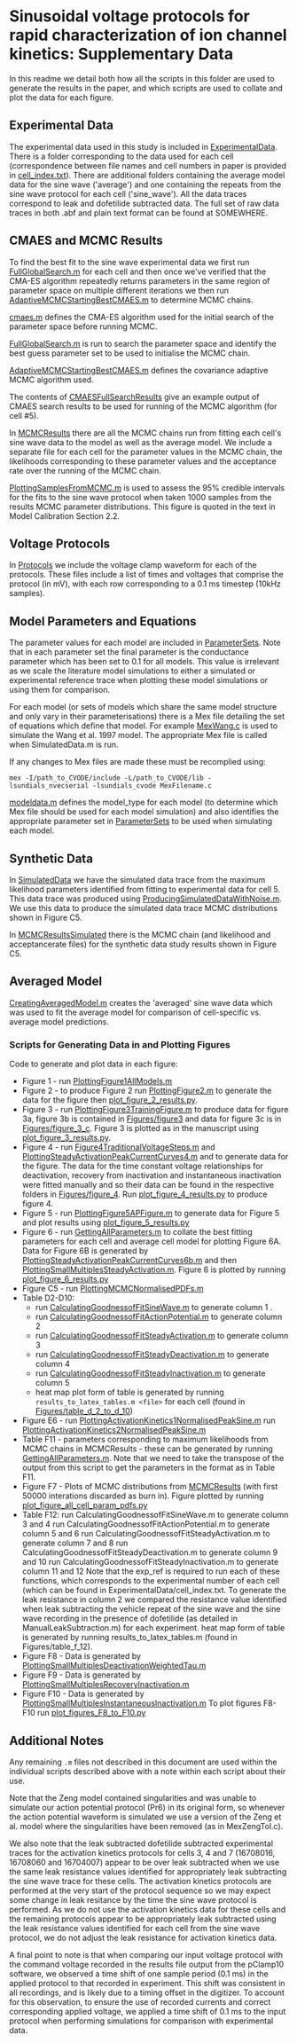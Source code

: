 # Sinusoidal voltage protocols for rapid characterization of ion channel kinetics: Supplementary Data

In this readme we detail both how all the scripts in this folder are used to generate the results in the paper, and which scripts
are used to collate and plot the data for each figure.

## Experimental Data
The experimental data used in this study is included in [ExperimentalData](ExperimentalData). 
There is a folder corresponding to the data used for each cell (correspondence between file names and cell numbers in paper is provided in [cell_index.txt](ExperimentalData/cell_index.txt)). 
There are additional folders containing the average model data for the sine wave ('average') and one containing the
repeats from the sine wave protocol for each cell ('sine_wave').
All the data traces correspond to leak and dofetilide subtracted data. The full set of raw data traces in both .abf and plain text format can be found at SOMEWHERE.

## CMAES and MCMC Results
To find the best fit to the sine wave experimental data we first run [FullGlobalSearch.m](Code/FullGlobalSearch.m) for each cell and then once we've verified that the CMA-ES algorithm repeatedly returns parameters in the same region of parameter space on multiple different iterations we then run [AdaptiveMCMCStartingBestCMAES.m](Code/AdaptiveMCMCStartingBestCMAES.m) to determine MCMC chains. 

[cmaes.m](Code/cmaes.m) defines the CMA-ES algorithm used for the initial search of the parameter space before running MCMC.

[FullGlobalSearch.m](Code/FullGlobalSearch.m) is run to search the parameter space and identify the best guess parameter set to be used to initialise the MCMC chain.

[AdaptiveMCMCStartingBestCMAES.m](Code/AdaptiveMCMCStartingBestCMAES.m) defines the covariance adaptive MCMC algorithm used.

The contents of [CMAESFullSearchResults](CMAESFullSearchResults) give an example output of CMAES search results to be used for running of the MCMC algorithm (for cell #5).

In [MCMCResults](MCMCResults) there are all the MCMC chains run from fitting each cell's sine wave data to the model as well
as the average model. We include a separate file for each cell for the parameter values in the MCMC chain, the likelihoods 
corresponding to these parameter values and the acceptance rate over the running of the MCMC chain.

[PlottingSamplesFromMCMC.m](Code/PlottingSamplesFromMCMC.m) is used to assess the 95% credible intervals for the fits to the sine wave protocol when taken 1000 samples from the results MCMC parameter distributions. 
This figure is quoted in the text in Model Calibration Section 2.2.

## Voltage Protocols
In [Protocols](Protocols) we include the voltage clamp waveform for each of the protocols. These files include a list 
of times and voltages that comprise the protocol (in mV), with each row corresponding to a 0.1 ms timestep (10kHz samples).

## Model Parameters and Equations
The parameter values for each model are included in [ParameterSets](ParameterSets). Note that in each parameter set the final parameter is the conductance parameter which has been set to 0.1 for all models. This value is irrelevant as we scale the literature model simulations to either a simulated or experimental reference trace when plotting these model simulations or using them for comparison.

For each model (or sets of models which share the same model structure and only vary in their parameterisations) there is
a Mex file detailing the set of equations which define that model. For example [MexWang.c](Code/MexWang.c) is used to simulate the Wang et al. 1997 model. The appropriate Mex file is called when SimulatedData.m is run.

If any changes to Mex files are made these must be recomplied using:

`mex -I/path_to_CVODE/include -L/path_to_CVODE/lib -lsundials_nvecserial -lsundials_cvode MexFilename.c`

[modeldata.m](Code/modeldata.m) defines the model_type for each model (to determine which Mex file should be used for each model simulation) and also identifies the appropriate parameter set in [ParameterSets](ParameterSets) to be used when simulating each model.

## Synthetic Data
In [SimulatedData](SimulatedData) we have the simulated data trace from the maximum likelihood parameters identified from fitting 
to experimental data for cell 5. This data trace was produced using [ProducingSimulatedDataWithNoise.m](Code/ProducingSimulatedDataWithNoise.m). We use this data 
to produce the simulated data trace MCMC distributions shown in Figure C5. 

In [MCMCResultsSimulated](MCMCResultsSimulated) there is the MCMC chain (and likelihood and acceptancerate files) for the synthetic data study results shown in Figure C5.

## Averaged Model
[CreatingAveragedModel.m](Code/CreatingAveragedModel.m) creates the 'averaged' sine wave data which was used to fit the average model for comparison of 
cell-specific vs. average model predictions.

### Scripts for Generating Data in and Plotting Figures
Code to generate and plot data in each figure:

- Figure 1 - run [PlottingFigure1AllModels.m](Code/PlottingFigure1AllModels.m)
- Figure 2 - to produce Figure 2 run [PlottingFigure2.m](Code/PlottingFigure2.m) to generate the data for the figure then [plot_figure_2_results.py](Figures/figure_2/plot_figure_2_results.py).
- Figure 3 - run [PlottingFigure3TrainingFigure.m](Code/PlottingFigure3TrainingFigure.m) to produce data for figure 3a, figure 3b is contained in [Figures/figure3](Figures/figure3) and data for figure 3c is in [Figures/figure_3_c](Figures/figure_3_c). Figure 3 is plotted as in the manuscript using [plot_figure_3_results.py](Figures/figure_3/plot_figure_3_results.py).
- Figure 4 - run [Figure4TraditionalVoltageSteps.m](Code/Figure4TraditionalVoltageSteps.m) and [PlottingSteadyActivationPeakCurrentCurves4.m](Code/PlottingSteadyActivationPeakCurrentCurves4.m) and to generate data for the figure. 
  The data for the time constant voltage relationships for deactivation, recovery from inactivation and instantaneous inactivation were fitted manually and so their data can be found in the respective folders in [Figures/figure_4](Figures/figure_4). Run [plot_figure_4_results.py](Figures/figure_4/plot_figure_4_results.py) to produce figure 4.
- Figure 5 - run [PlottingFigure5APFigure.m](Code/PlottingFigure5APFigure.m) to generate data for Figure 5 and plot results using [plot_figure_5_results.py](Figures/figure_5/plot_figure_5_results.py)
- Figure 6 - run [GettingAllParameters.m](Code/GettingAllParameters.m) to collate the best fitting parameters for each cell and average cell model for plotting Figure 6A. Data for Figure 6B is generated by [PlottingSteadyActivationPeakCurrentCurves6b.m](Code/PlottingSteadyActivationPeakCurrentCurves6b.m) and then [PlottingSmallMultiplesSteadyActivation.m](Code/PlottingSmallMultiplesSteadyActivation.m). Figure 6 is plotted by running [plot_figure_6_results.py](Figures/figure_6/plot_figure_6_results.py)
- Figure C5 - run [PlottingMCMCNormalisedPDFs.m](Code/PlottingMCMCNormalisedPDFs.m)
- Table D2-D10:
  - run [CalculatingGoodnessofFitSineWave.m](Code/CalculatingGoodnessofFitSineWave.m) to generate column 1 . 
  - run [CalculatingGoodnessofFitActionPotential.m](Code/CalculatingGoodnessofFitActionPotential.m) to generate column 2
  - run [CalculatingGoodnessofFitSteadyActivation.m](Code/CalculatingGoodnessofFitSteadyActivation.m) to generate column 3
  - run [CalculatingGoodnessofFitSteadyDeactivation.m](Code/CalculatingGoodnessofFitSteadyDeactivation.m) to generate column 4
  - run [CalculatingGoodnessofFitSteadyInactivation.m](Code/CalculatingGoodnessofFitSteadyInactivation.m) to generate column 5
  - heat map plot form of table is generated by running `results_to_latex_tables.m <file>` for each cell (found in [Figures/table_d_2_to_d_10](Figures/table_d_2_to_d_10))
- Figure E6 - 
  run [PlottingActivationKinetics1NormalisedPeakSine.m](Code/PlottingActivationKinetics1NormalisedPeakSine.m)
  run [PlottingActivationKinetics2NormalisedPeakSine.m](Code/PlottingActivationKinetics2NormalisedPeakSine.m)
- Table F11 - parameters corresponding to maximum likelihoods from MCMC chains in MCMCResults - these can be generated by running [GettingAllParameters.m](Code/GettingAllParameters.m).
  Note that we need to take the transpose of the output from this script to get the parameters in the format as in Table F11.
- Figure F7 - Plots of MCMC distributions from [MCMCResults](MCMCResults) (with first 50000 interations discarded as burn in). Figure plotted by running [plot_figure_all_cell_param_pdfs.py](Figures/figure_f_7/plot_figure_all_cell_param_pdfs.py) 
- Table F12:
  run CalculatingGoodnessofFitSineWave.m to generate column 3 and 4
  run CalculatingGoodnessofFitActionPotential.m to generate column 5 and 6
  run CalculatingGoodnessofFitSteadyActivation.m to generate column 7 and 8
  run CalculatingGoodnessofFitSteadyDeactivation.m to generate column 9 and 10
  run CalculatingGoodnessofFitSteadyInactivation.m to generate column 11 and 12
  Note that the exp_ref is required to run each of these functions, which corresponds to the experimental number of each cell (which can be found in ExperimentalData/cell_index.txt.
  To generate the leak resistance in column 2 we compared the resistance value identified when leak subtracting the vehicle repeat of the sine wave and the sine wave recording in the
  presence of dofetilide (as detailed in ManualLeakSubtraction.m) for each experiment. heat map form of table is generated by running results_to_latex_tables.m (found in Figures/table_f_12). 
- Figure F8 - Data is generated by [PlottingSmallMultiplesDeactivationWeightedTau.m](Code/PlottingSmallMultiplesDeactivationWeightedTau.m)
- Figure F9 - Data is generated by [PlottingSmallMultiplesRecoveryInactivation.m](Code/PlottingSmallMultiplesRecoveryInactivation.m)
- Figure F10 - Data is generated by [PlottingSmallMultiplesInstantaneousInactivation.m](Code/PlottingSmallMultiplesInstantaneousInactivation.m)
  To plot figures F8-F10 run [plot_figures_F8_to_F10.py](Figures/figure_f8_to_f10/plot_figures_F8_to_F10.py)

## Additional Notes

Any remaining `.m` files not described in this document are used within the individual scripts described above with a note within each script about their use.

Note that the Zeng model contained singularities and was unable to simulate our action potential protocol (Pr6) in its
original form, so whenever the action potential waveform is simulated we use a version of the Zeng et al. model where
the singularities have been removed (as in MexZengTol.c).

We also note that the leak subtracted dofetilide subtracted experimental traces for the activation kinetics protocols for cells 3, 4 and 7 (16708016, 16708060 and 16704007) appear to be over leak subtracted when we use the same leak resistance values identified for appropriately leak subtracting the sine wave trace for these cells. The activation kinetics protocols are performed at the very start of the protocol sequence so we may expect some change in leak resitance by the time the sine wave protocol is performed. As we do not use the activation kinetics data for these cells and the remaining protocols appear to be appropriately leak subtracted using the leak resistance values identified for each cell from the sine wave protocol, we do not adjust the leak resistance for activation kinetics data.

A final point to note is that when comparing our input voltage protocol with the command voltage recorded in the results file
output from the pClamp10 software, we observed a time shift of one sample period (0.1 ms) in the applied protocol to that
recorded in experiment. This shift was consistent in all recordings, and is likely due to a timing offset in the digitizer. To account for this observation, to ensure the use of recorded currents and correct corresponding applied voltage, we 
applied a time shift of 0.1 ms to the input protocol when performing simulations for comparison with experimental data.
